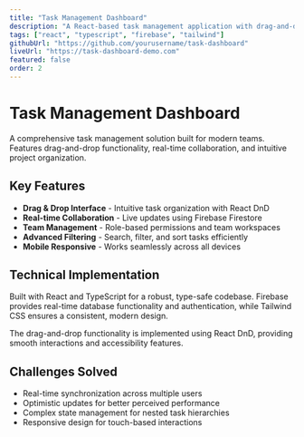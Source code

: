 ```yaml
---
title: "Task Management Dashboard"
description: "A React-based task management application with drag-and-drop functionality, real-time updates, and team collaboration features."
tags: ["react", "typescript", "firebase", "tailwind"]
githubUrl: "https://github.com/yourusername/task-dashboard"
liveUrl: "https://task-dashboard-demo.com"
featured: false
order: 2
---
```


# Task Management Dashboard

A comprehensive task management solution built for modern teams. Features drag-and-drop functionality, real-time collaboration, and intuitive project organization.

## Key Features

- **Drag & Drop Interface** - Intuitive task organization with React DnD
- **Real-time Collaboration** - Live updates using Firebase Firestore
- **Team Management** - Role-based permissions and team workspaces
- **Advanced Filtering** - Search, filter, and sort tasks efficiently
- **Mobile Responsive** - Works seamlessly across all devices

## Technical Implementation

Built with React and TypeScript for a robust, type-safe codebase. Firebase provides real-time database functionality and authentication, while Tailwind CSS ensures a consistent, modern design.

The drag-and-drop functionality is implemented using React DnD, providing smooth interactions and accessibility features.

## Challenges Solved

- Real-time synchronization across multiple users
- Optimistic updates for better perceived performance
- Complex state management for nested task hierarchies
- Responsive design for touch-based interactions
